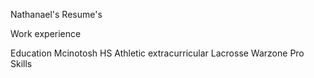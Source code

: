 Nathanael's Resume's

Work experience


Education
Mcinotosh HS
Athletic
extracurricular
Lacrosse
Warzone Pro
Skills

